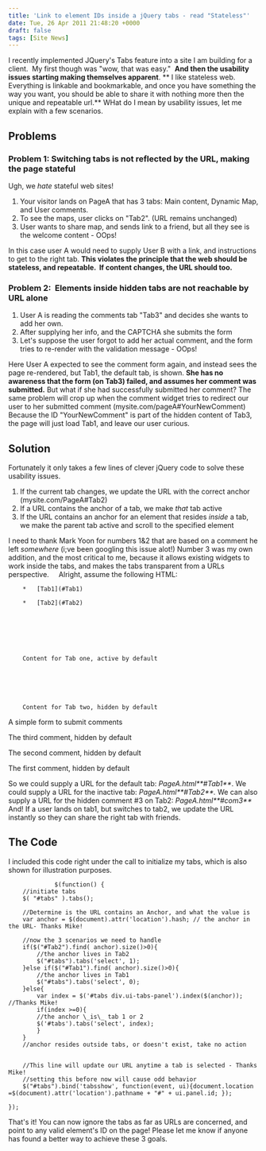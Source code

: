 ```yaml
---
title: 'Link to element IDs inside a jQuery tabs - read "Stateless"'
date: Tue, 26 Apr 2011 21:48:20 +0000
draft: false
tags: [Site News]
---
```


I recently implemented JQuery's Tabs feature into a site I am building for a client.  My first though was "wow, that was easy."  **And then the usability issues starting making themselves apparent**. ** I like stateless web. Everything is linkable and bookmarkable, and once you have something the way you want, you should be able to share it with nothing more then the unique and repeatable url.** WHat do I mean by usability issues, let me explain with a few scenarios.

Problems
--------

### Problem 1: Switching tabs is not reflected by the URL, making the page stateful

Ugh, we _hate_ stateful web sites!

1.  Your visitor lands on PageA that has 3 tabs: Main content, Dynamic Map, and User comments.
2.  To see the maps, user clicks on "Tab2". (URL remains unchanged)
3.  User wants to share map, and sends link to a friend, but all they see is the welcome content - OOps!

In this case user A would need to supply User B with a link, and instructions to get to the right tab. **This violates the principle that the web should be stateless, and repeatable.  If content changes, the URL should too.**

### Problem 2:  Elements inside hidden tabs are not reachable by URL alone

1.  User A is reading the comments tab "Tab3" and decides she wants to add her own.
2.  After supplying her info, and the CAPTCHA she submits the form
3.  Let's suppose the user forgot to add her actual comment, and the form tries to re-render with the validation message - OOps!

Here User A expected to see the comment form again, and instead sees the page re-rendered, but Tab1, the default tab, is shown. **She has no awareness that the form (on Tab3) failed, and assumes her comment was submitted.** But what if she had successfully submitted her comment? The same problem will crop up when the comment widget tries to redirect our user to her submitted comment (mysite.com/pageA#YourNewComment) Because the ID "YourNewComment" is part of the hidden content of Tab3, the page will just load Tab1, and leave our user curious.  

Solution
--------

Fortunately it only takes a few lines of clever jQuery code to solve these usability issues.

1.  If the current tab changes, we update the URL with the correct anchor (mysite.com/PageA#Tab2)
2.  If a URL contains the anchor of a tab, we make _that_ tab active
3.  <The icing> If the URL contains an anchor for an element that resides _inside_ a tab, we make the parent tab active and scroll to the specified element

I need to thank Mark Yoon for numbers 1&2 that are based on a comment he left _somewhere_ (i;ve been googling this issue alot!) Number 3 was my own addition, and the most critical to me, because it allows existing widgets to work inside the tabs, and makes the tabs transparent from a URLs perspective.     Alright, assume the following HTML:

 
	

 
		*   [Tab1](#Tab1)
 
		*   [Tab2](#Tab2)
 
	

 
	

 
		Content for Tab one, active by default
	

 
	

 
		Content for Tab two, hidden by default
		

 A simple form to submit comments

		

 The third comment, hidden by default

		

 The second comment, hidden by default

		

 The first comment, hidden by default

	

 

 

So we could supply a URL for the default tab: _PageA.html**#Tab1**_. We could supply a URL for the inactive tab: _PageA.html**#Tab2**._ We can also supply a URL for the hidden comment #3 on Tab2: _PageA.html**#com3**_ And! If a user lands on tab1, but switches to tab2, we update the URL instantly so they can share the right tab with friends.  

The Code
--------

I included this code right under the call to initialize my tabs, which is also shown for illustration purposes.

				 $(function() {
		//initiate tabs
		$( "#tabs" ).tabs();

		//Determine is the URL contains an Anchor, and what the value is
		var anchor = $(document).attr('location').hash; // the anchor in the URL- Thanks Mike!

		//now the 3 scenarios we need to handle
		if($("#Tab2").find( anchor).size()>0){
			//the anchor lives in Tab2
			$("#tabs").tabs('select', 1);
		}else if($("#Tab1").find( anchor).size()>0){
			//the anchor lives in Tab1
			$("#tabs").tabs('select', 0);
		}else{
		    var index = $('#tabs div.ui-tabs-panel').index($(anchor)); //Thanks Mike! 
		    if(index >=0){
			//the anchor \_is\_ tab 1 or 2
			$('#tabs').tabs('select', index); 
		    }
		}
		//anchor resides outside tabs, or doesn't exist, take no action


		//This line will update our URL anytime a tab is selected - Thanks Mike!
		//setting this before now will cause odd behavior
		$("#tabs").bind('tabsshow', function(event, ui){document.location =$(document).attr('location').pathname + "#" + ui.panel.id; });

	}); 

That's it! You can now ignore the tabs as far as URLs are concerned, and point to any valid element's ID on the page! Please let me know if anyone has found a better way to achieve these 3 goals.